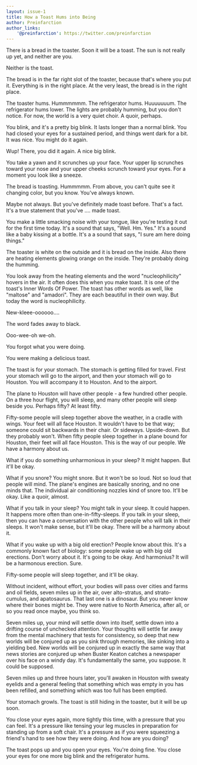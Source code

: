 ```yaml
---
layout: issue-1
title: How a Toast Hums into Being
author: Preinfarction
author_links:
    '@preinfarction': https://twitter.com/preinfarction
---
```


There is a bread in the toaster. Soon it will be a toast. The sun is not really up yet, and neither are you.

Neither is the toast.

The bread is in the far right slot of the toaster, because that's where you put it. Everything is in the right place. At the very least, the bread is in the right place.

The toaster hums. Hummmmmm. The refrigerator hums. Huuuuuuum. The refrigerator hums lower. The lights are probably humming, but you don't notice. For now, the world is a very quiet choir. A quoir, perhaps.

You blink, and it's a pretty big blink. It lasts longer than a normal blink. You had closed your eyes for a sustained period, and things went dark for a bit. It was nice. You might do it again.

Wup! There, you did it again. A nice big blink.

You take a yawn and it scrunches up your face. Your upper lip scrunches toward your nose and your upper cheeks scrunch toward your eyes. For a moment you look like a sneeze.

The bread is toasting. Hummmmm. From above, you can't quite see it changing color, but you know. You've always known.

Maybe not always. But you've definitely made toast before. That's a fact. It's a true statement that you've .... made toast.

You make a little smacking noise with your tongue, like you're testing it out for the first time today. It's a sound that says, "Well. Hm. Yes." It's a sound like a baby kissing at a bottle. It's a a sound that says, "I sure am here doing things."

The toaster is white on the outside and it is bread on the inside. Also there are heating elements glowing orange on the inside. They're probably doing the humming.

You look away from the heating elements and the word "nucleophilicity" hovers in the air. It often does this when you make toast. It is one of the toast's Inner Words Of Power. The toast has other words as well, like "maltose" and "amadori". They are each beautiful in their own way. But today the word is nucleophilicity.

New-kleee-oooooo....

The word fades away to black.

Ooo-wee-oh we-oh.

You forgot what you were doing.

You were making a delicious toast.

The toast is for your stomach. The stomach is getting filled for travel. First your stomach will go to the airport, and then your stomach will go to Houston. You will accompany it to Houston. And to the airport.

The plane to Houston will have other people - a few hundred other people. On a three hour flight, you will sleep, and many other people will sleep beside you. Perhaps fifty? At least fifty.

Fifty-some people will sleep together above the weather, in a cradle with wings. Your feet will all face Houston. It wouldn't have to be that way; someone could sit backwards in their chair. Or sideways. Upside-down. But they probably won't. When fifty people sleep together in a plane bound for Houston, their feet will all face Houston. This is the way of our people. We have a harmony about us.

What if you do something unharmonious in your sleep? It might happen. But it'll be okay.

What if you snore? You might snore. But it won't be so loud. Not so loud that people will mind. The plane's engines are basically snoring, and no one minds that. The individual air conditioning nozzles kind of snore too. It'll be okay. Like a quoir, almost.

What if you talk in your sleep? You might talk in your sleep. It could happen. It happens more often than one-in-fifty-sleeps. If you talk in your sleep, then you can have a conversation with the other people who will talk in their sleeps. It won't make sense, but it'll be okay. There will be a harmony about it.

What if you wake up with a big old erection? People know about this. It's a commonly known fact of biology: some people wake up with big old erections. Don't worry about it. It's going to be okay. And harmonius? It will be a harmonous erection. Sure.

Fifty-some people will sleep together, and it'll be okay.

Without incident, without effort, your bodies will pass over cities and farms and oil fields, seven miles up in the air, over alto-stratus, and strato-cumulus, and apatosaurus. That last one is a dinosaur. But you never know where their bones might be. They were native to North America, after all, or so you read once maybe, you think so.

Seven miles up, your mind will settle down into itself, settle down into a drifting course of unchecked attention. Your thoughts will settle far away from the mental machinery that tests for consistency, so deep that new worlds will be conjured up as you sink through memories, like sinking into a yielding bed. New worlds will be conjured up in exactly the same way that news stories are conjured up when Buster Keaton catches a newspaper over his face on a windy day. It's fundamentally the same, you suppose. It could be supposed.

Seven miles up and three hours later, you'll awaken in Houston with sweaty eyelids and a general feeling that something which was empty in you has been refilled, and something which was too full has been emptied.

Your stomach growls. The toast is still hiding in the toaster, but it will be up soon.

You close your eyes again, more tightly this time, with a pressure that you can feel. It's a pressure like tensing your leg muscles in preparation for standing up from a soft chair. It's a pressure as if you were squeezing a friend's hand to see how they were doing. And how are you doing?

The toast pops up and you open your eyes. You're doing fine. You close your eyes for one more big blink and the refrigerator hums.
